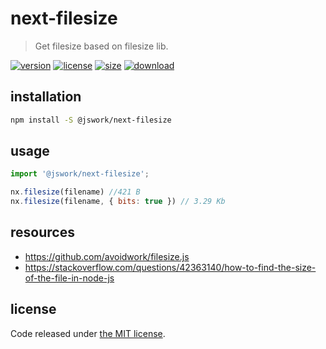 # next-filesize
> Get filesize based on filesize lib.

[![version][version-image]][version-url]
[![license][license-image]][license-url]
[![size][size-image]][size-url]
[![download][download-image]][download-url]

## installation
```bash
npm install -S @jswork/next-filesize
```

## usage
```js
import '@jswork/next-filesize';

nx.filesize(filename) //421 B
nx.filesize(filename, { bits: true }) // 3.29 Kb
```

## resources
- https://github.com/avoidwork/filesize.js
- https://stackoverflow.com/questions/42363140/how-to-find-the-size-of-the-file-in-node-js


## license
Code released under [the MIT license](https://github.com/afeiship/next-filesize/blob/master/LICENSE.txt).

[version-image]: https://img.shields.io/npm/v/@jswork/next-filesize
[version-url]: https://npmjs.org/package/@jswork/next-filesize

[license-image]: https://img.shields.io/npm/l/@jswork/next-filesize
[license-url]: https://github.com/afeiship/next-filesize/blob/master/LICENSE.txt

[size-image]: https://img.shields.io/bundlephobia/minzip/@jswork/next-filesize
[size-url]: https://github.com/afeiship/next-filesize/blob/master/dist/next-filesize.min.js

[download-image]: https://img.shields.io/npm/dm/@jswork/next-filesize
[download-url]: https://www.npmjs.com/package/@jswork/next-filesize
